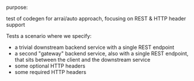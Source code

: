 purpose:

test of codegen for arrai/auto approach, focusing on REST & HTTP header support

Tests a scenario where we specify:
* a trivial downstream backend service with a single REST endpoint
* a second "gateway" backend service, also with a single REST endpoint, that sits between the client and the downstream service
* some optional HTTP headers
* some required HTTP headers
